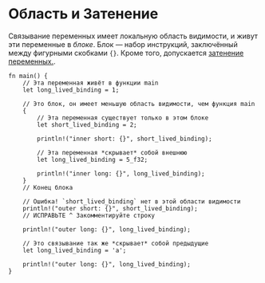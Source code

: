 # Область и Затенение

Связывание переменных имеет локальную область видимости, и живут эти переменные в *блоке*.
Блок — набор инструкций, заключённый между фигурными скобками `{}`.
Кроме того, допускается [затенение переменных.][variable-shadow].

```rust,editable,ignore,mdbook-runnable
fn main() {
    // Эта переменная живёт в функции main
    let long_lived_binding = 1;

    // Это блок, он имеет меньшую область видимости, чем функция main
    {
        // Эта переменная существует только в этом блоке
        let short_lived_binding = 2;

        println!("inner short: {}", short_lived_binding);

        // Эта переменная *скрывает* собой внешнюю
        let long_lived_binding = 5_f32;

        println!("inner long: {}", long_lived_binding);
    }
    // Конец блока

    // Ошибка! `short_lived_binding` нет в этой области видимости
    println!("outer short: {}", short_lived_binding);
    // ИСПРАВЬТЕ ^ Закомментируйте строку

    println!("outer long: {}", long_lived_binding);

    // Это связывание так же *скрывает* собой предыдущие
    let long_lived_binding = 'a';

    println!("outer long: {}", long_lived_binding);
}
```

[variable-shadow]: https://en.wikipedia.org/wiki/Variable_shadowing
